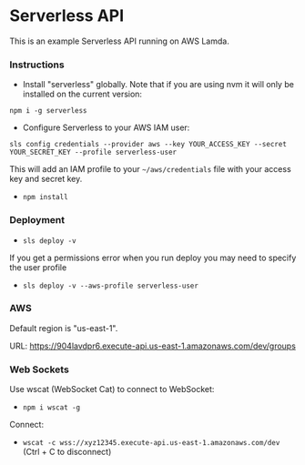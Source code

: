 # Serverless API

This is an example Serverless API running on AWS Lamda. 

### Instructions

* Install "serverless" globally. Note that if you are using nvm it will only be installed on the current version: 

`npm i -g serverless`

* Configure Serverless to your AWS IAM user:

`sls config credentials --provider aws --key YOUR_ACCESS_KEY --secret YOUR_SECRET_KEY --profile serverless-user`

This will add an IAM profile to your `~/aws/credentials` file with your access key and secret key. 

* `npm install`

### Deployment

* `sls deploy -v`

If you get a permissions error when you run deploy you may need to specify the user profile

* `sls deploy -v --aws-profile serverless-user`

### AWS

Default region is "us-east-1".

URL: https://904lavdpr6.execute-api.us-east-1.amazonaws.com/dev/groups

### Web Sockets

Use wscat (WebSocket Cat) to connect to WebSocket: 

* `npm i wscat -g`

Connect: 

* `wscat -c wss://xyz12345.execute-api.us-east-1.amazonaws.com/dev` (Ctrl + C to disconnect)
